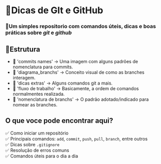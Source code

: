 # 🧠Dicas de GIt e GitHub
### 🧾Um simples repositorio com comandos úteis, dicas e boas práticas sobre ***git*** e ***github***

## 📁Estrutura 
- 📎 'commits names' -> Uma imagem com alguns padrões de nomenclatura para commits.
- 📎 'diagrama_branchs' -> Conceito visual de como as branches interagem.
- 📄 'dicas extras' -> Alguns comandos git a mais.
- 📄 'fluxo de trabalho' -> Basicamente, a ordem de comandos normalmentes realizada.
- 📎 'nomenclatura de branchs' -> O padrão adotado/indicado para nomear as branches.

## O que voce pode encontrar aqui? 
✅ Como iniciar um repositório  
✅ Principais comandos: `add`, `commit`, `push`, `pull`, `branch`, entre outros  
✅ Dicas sobre `.gitignore`  
✅ Resolução de erros comuns   
✅ Comandos úteis para o dia a dia  
